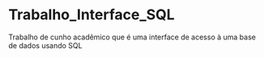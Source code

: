 # Trabalho_Interface_SQL
Trabalho de cunho acadêmico que é uma interface de acesso à uma base de dados usando SQL
